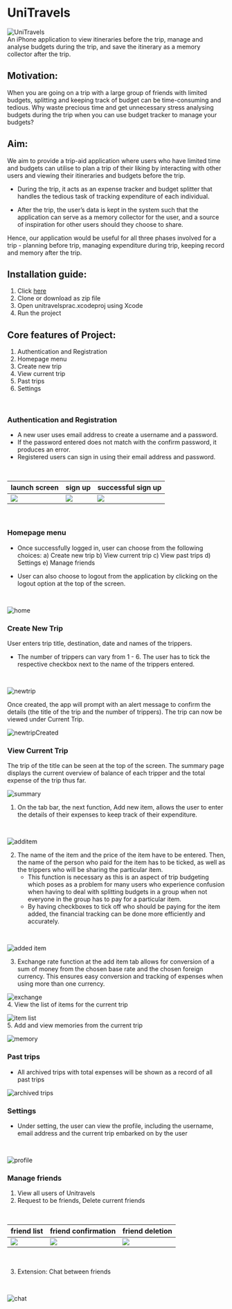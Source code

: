 # UniTravels
![UniTravels](/images/poster.png)
<br />
An iPhone application to view itineraries before the trip, manage and analyse budgets during the trip, and save the itinerary as a memory collector after the trip.

## Motivation: 
When you are going on a trip with a large group of friends with limited budgets, splitting and keeping track of budget can be time-consuming and tedious. 
Why waste precious time and get unnecessary stress analysing budgets during the trip when you can use budget tracker to manage your budgets?

## Aim:
We aim to provide a trip-aid application where users who have limited time and budgets can utilise to plan a trip of their liking by interacting with other users and viewing their itineraries and budgets before the trip. 

* During the trip, it acts as an expense tracker and budget splitter that handles the tedious task of tracking expenditure of each individual. 

* After the trip, the user’s data is kept in the system such that the application can serve as a memory collector for the user, and a source of inspiration for other users should they choose to share. 

Hence, our application would be useful for all three phases involved for a trip - planning before trip, managing expenditure during trip, keeping record and memory after the trip.

## Installation guide:
1. Click [here](https://github.com/yewon0303/UniTravels.git)
1. Clone or download as zip file
1. Open unitravelsprac.xcodeproj using Xcode
1. Run the project

## Core features of Project:
1. Authentication and Registration
2. Homepage menu
3. Create new trip
4. View current trip
5. Past trips
6. Settings
<br />
    
### Authentication and Registration
*  A new user uses email address to create a username and a password.
* If the password entered does not match with the confirm password, it produces an error.
* Registered users can sign in using their email address and password.
<br />

launch screen | sign up | successful sign up
------------ | ------------- | -------------
![](/images/1.png) | ![](/images/2.png) | ![](/images/3.png)

<br />

### Homepage menu
* Once successfully logged in, user can choose from the following choices:
        a) Create new trip
        b) View current trip
        c) View past trips
        d) Settings
        e) Manage friends

* User can also choose to logout from the application by clicking on the logout option at the top of the screen.
<br />

![home](/images/4.png)
<br />

### Create New Trip
User enters trip title, destination, date and names of the trippers.
* The number of trippers can vary from 1 - 6. The user has to tick the respective checkbox next to the name of the trippers entered.
<br />

![newtrip](/images/5.png)
<br />

Once created, the app will prompt with an alert message to confirm the details (the title of the trip and the number of trippers).
The trip can now be viewed under Current Trip.
<br />

![newtripCreated](/images/6.png)
<br />

### View Current Trip
The trip of the title can be seen at the top of the screen. The summary page displays the current overview of balance of each tripper and the total expense of the trip thus far.
<br />

![summary](/images/7.png)
<br />

1. On the tab bar, the next function, Add new item, allows the user to enter the details of their expenses to keep track of their expenditure.  
<br />

![additem](/images/8.png)
<br />
      
2. The name of the item and the price of the item have to be entered. Then, the name of the person who paid for the item has to be ticked, as well as the trippers who will be sharing the particular item.
	* This function is necessary as this is an aspect of trip budgeting which poses as a problem for many users who experience confusion when having to deal with splitting budgets in a group when not everyone in the group has to pay for a particular item.
	* By having checkboxes to tick off who should be paying for the item added, the financial tracking can be done more efficiently and accurately.  
<br />

![added item](/images/9.png)
<br />
  
3. Exchange rate function at the add item tab allows for conversion of a sum of money from the chosen base rate and the chosen foreign currency. 
This ensures easy conversion and tracking of expenses when using more than one currency.
    <br />

![exchange](/images/10.png)
<br />
4. View the list of items for the current trip
   <br />

![item list](/images/12.png)
<br />
5. Add and view memories from the current trip
   <br />

![memory](/images/13.png)
<br />

### Past trips
* All archived trips with total expenses will be shown as a record of all past trips
     <br />

![archived trips](/images/14.png)
<br />

###  Settings
* Under setting, the user can view the profile, including the username, email address and the current trip embarked on by the user
 <br />

![profile](/images/15.png)
<br />

### Manage friends

1.  View all users of Unitravels
2.  Request to be friends, Delete current friends
<br />

friend list | friend confirmation | friend deletion
------------ | ------------- | -------------  
![](/images/17.png) | ![](/images/18.png) | ![](/images/19.png)
<br />

3. Extension: Chat between friends
<br />

![chat](/images/16.png)
<br />
